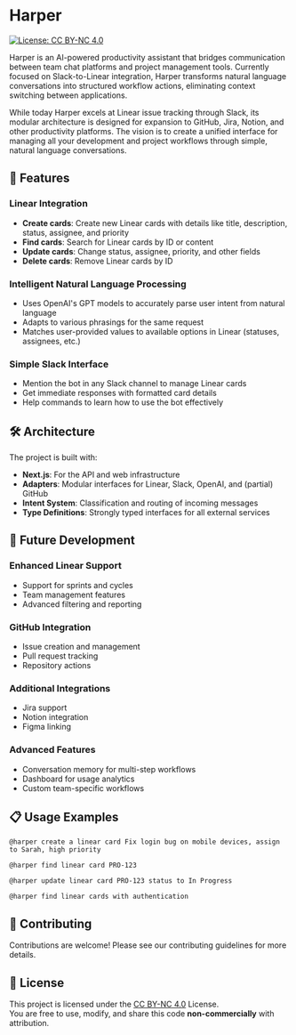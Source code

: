 # Harper

[![License: CC BY-NC 4.0](https://img.shields.io/badge/License-CC%20BY--NC%204.0-lightgrey.svg)](https://creativecommons.org/licenses/by-nc/4.0/)

Harper is an AI-powered productivity assistant that bridges communication between team chat platforms and project management tools. Currently focused on Slack-to-Linear integration, Harper transforms natural language conversations into structured workflow actions, eliminating context switching between applications.

While today Harper excels at Linear issue tracking through Slack, its modular architecture is designed for expansion to GitHub, Jira, Notion, and other productivity platforms. The vision is to create a unified interface for managing all your development and project workflows through simple, natural language conversations.

## 🚀 Features

### Linear Integration

- **Create cards**: Create new Linear cards with details like title, description, status, assignee, and priority
- **Find cards**: Search for Linear cards by ID or content
- **Update cards**: Change status, assignee, priority, and other fields
- **Delete cards**: Remove Linear cards by ID

### Intelligent Natural Language Processing

- Uses OpenAI's GPT models to accurately parse user intent from natural language
- Adapts to various phrasings for the same request
- Matches user-provided values to available options in Linear (statuses, assignees, etc.)

### Simple Slack Interface

- Mention the bot in any Slack channel to manage Linear cards
- Get immediate responses with formatted card details
- Help commands to learn how to use the bot effectively

## 🛠️ Architecture

The project is built with:

- **Next.js**: For the API and web infrastructure
- **Adapters**: Modular interfaces for Linear, Slack, OpenAI, and (partial) GitHub
- **Intent System**: Classification and routing of incoming messages
- **Type Definitions**: Strongly typed interfaces for all external services

## 🔮 Future Development

### Enhanced Linear Support

- Support for sprints and cycles
- Team management features
- Advanced filtering and reporting

### GitHub Integration

- Issue creation and management
- Pull request tracking
- Repository actions

### Additional Integrations

- Jira support
- Notion integration
- Figma linking

### Advanced Features

- Conversation memory for multi-step workflows
- Dashboard for usage analytics
- Custom team-specific workflows

## 📋 Usage Examples

```
@harper create a linear card Fix login bug on mobile devices, assign to Sarah, high priority

@harper find linear card PRO-123

@harper update linear card PRO-123 status to In Progress

@harper find linear cards with authentication
```

## 🤝 Contributing

Contributions are welcome! Please see our contributing guidelines for more details.

## 📄 License

This project is licensed under the [CC BY-NC 4.0](https://creativecommons.org/licenses/by-nc/4.0/) License.  
You are free to use, modify, and share this code **non-commercially** with attribution.
